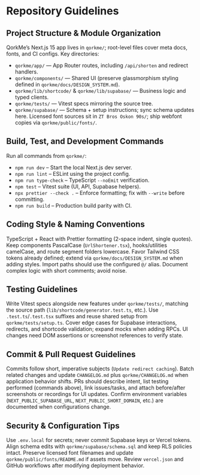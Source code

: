 # Repository Guidelines

## Project Structure & Module Organization
QorkMe’s Next.js 15 app lives in `qorkme/`; root-level files cover meta docs, fonts, and CI configs. Key directories:
- `qorkme/app/` — App Router routes, including `/api/shorten` and redirect handlers.
- `qorkme/components/` — Shared UI (preserve glassmorphism styling defined in `qorkme/docs/DESIGN_SYSTEM.md`).
- `qorkme/lib/shortcode/` & `qorkme/lib/supabase/` — Business logic and typed clients.
- `qorkme/tests/` — Vitest specs mirroring the source tree.
- `qorkme/supabase/` — Schema + setup instructions; sync schema updates here.
Licensed font sources sit in `ZT Bros Oskon 90s/`; ship webfont copies via `qorkme/public/fonts/`.

## Build, Test, and Development Commands
Run all commands from `qorkme/`:
- `npm run dev` – Start the local Next.js dev server.
- `npm run lint` – ESLint using the project config.
- `npm run type-check` – TypeScript `--noEmit` verification.
- `npm test` – Vitest suite (UI, API, Supabase helpers).
- `npx prettier --check .` – Enforce formatting; fix with `--write` before committing.
- `npm run build` – Production build parity with CI.

## Coding Style & Naming Conventions
TypeScript + React with Prettier formatting (2-space indent, single quotes). Keep components PascalCase (`UrlShortener.tsx`), hooks/utilities camelCase, and route segment folders lowercase. Favor Tailwind CSS tokens already defined; extend via `qorkme/docs/DESIGN_SYSTEM.md` when adding styles. Import paths should use the configured `@/` alias. Document complex logic with short comments; avoid noise.

## Testing Guidelines
Write Vitest specs alongside new features under `qorkme/tests/`, matching the source path (`lib/shortcode/generator.test.ts`, etc.). Use `.test.ts`/`.test.tsx` suffixes and reuse shared setup from `qorkme/tests/setup.ts`. Cover edge cases for Supabase interactions, redirects, and shortcode validation; expand mocks when adding RPCs. UI changes need DOM assertions or screenshot references to verify state.

## Commit & Pull Request Guidelines
Commits follow short, imperative subjects (`Update redirect caching`). Batch related changes and update `CHANGELOG.md` plus `qorkme/CHANGELOG.md` when application behavior shifts. PRs should describe intent, list testing performed (commands above), link issues/tasks, and attach before/after screenshots or recordings for UI updates. Confirm environment variables (`NEXT_PUBLIC_SUPABASE_URL`, `NEXT_PUBLIC_SHORT_DOMAIN`, etc.) are documented when configurations change.

## Security & Configuration Tips
Use `.env.local` for secrets; never commit Supabase keys or Vercel tokens. Align schema edits with `qorkme/supabase/schema.sql` and keep RLS policies intact. Preserve licensed font filenames and update `qorkme/public/fonts/README.md` if assets move. Review `vercel.json` and GitHub workflows after modifying deployment behavior.
